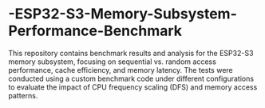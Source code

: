 # -ESP32-S3-Memory-Subsystem-Performance-Benchmark
This repository contains benchmark results and analysis for the ESP32-S3 memory subsystem, focusing on sequential vs. random access performance, cache efficiency, and memory latency. The tests were conducted using a custom benchmark code under different configurations to evaluate the impact of CPU frequency scaling (DFS) and memory access patterns.

